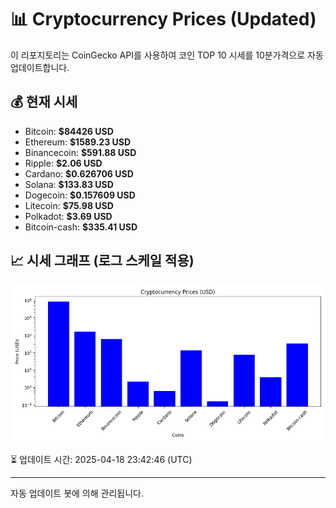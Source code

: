 
# 📊 Cryptocurrency Prices (Updated)

이 리포지토리는 CoinGecko API를 사용하여 코인 TOP 10 시세를 10분가격으로 자동 업데이트합니다.

## 💰 현재 시세
- Bitcoin: **$84426 USD**
- Ethereum: **$1589.23 USD**
- Binancecoin: **$591.88 USD**
- Ripple: **$2.06 USD**
- Cardano: **$0.626706 USD**
- Solana: **$133.83 USD**
- Dogecoin: **$0.157609 USD**
- Litecoin: **$75.98 USD**
- Polkadot: **$3.69 USD**
- Bitcoin-cash: **$335.41 USD**

## 📈 시세 그래프 (로그 스케일 적용)
![Crypto Prices](crypto_prices.png)

⏳ 업데이트 시간: 2025-04-18 23:42:46 (UTC)

---
자동 업데이트 봇에 의해 관리됩니다.
